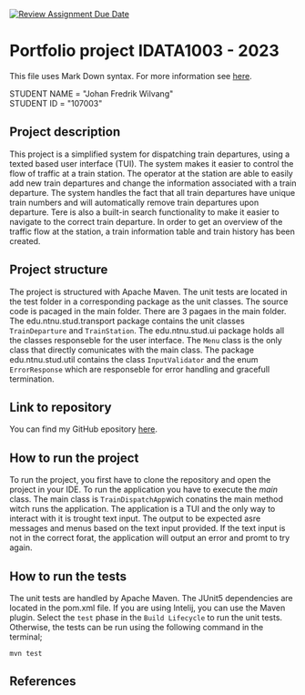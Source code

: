 [![Review Assignment Due Date](https://classroom.github.com/assets/deadline-readme-button-24ddc0f5d75046c5622901739e7c5dd533143b0c8e959d652212380cedb1ea36.svg)](https://classroom.github.com/a/sT7H9ZJB)
# Portfolio project IDATA1003 - 2023
This file uses Mark Down syntax. For more information see [here](https://www.markdownguide.org/basic-syntax/).

STUDENT NAME = "Johan Fredrik Wilvang"  
STUDENT ID = "107003"

## Project description

This project is a simplified system for dispatching train departures, using a texted based user interface (TUI). The system makes it easier to control the flow of traffic at a train station. The operator at the station are able to easily add new train departures and change the information associated with a train departure. The system handles the fact that all train departures have unique train numbers and will automatically remove train departures upon departure. Tere is also a built-in search functionality to make it easier to navigate to the correct train departure. In order to get an overview of the traffic flow at the station, a train information table and train history has been created. 

## Project structure

The project is structured with Apache Maven. The unit tests are located in the test folder in a corresponding package as the unit classes. The source code is pacaged in the main folder. There are 3 pagaes in the main folder. The edu.ntnu.stud.transport package contains the unit classes `TrainDeparture` and `TrainStation`. The edu.ntnu.stud.ui package holds all the classes responseble for the user interface. The `Menu` class is the only class that directly comunicates with the main class. The package edu.ntnu.stud.util contains the class `InputValidator` and the enum `ErrorResponse` which are responseble for error handling and gracefull termination.

## Link to repository

You can find my GitHub epository [here](https://github.com/Wilvang?tab=repositories).

## How to run the project

To run the project, you first have to clone the repository and open the project in your IDE. To run the application you have to execute the _main_ class. The main class is `TrainDispatchApp`wich conatins the main method witch runs the application. The application is a TUI and the only way to interact with it is trought text input. The output to be expected asre messages and menus based on the text input provided. If the text input is not in the correct forat, the application will output an error and promt to try again.

## How to run the tests

The unit tests are handled by Apache Maven. The JUnit5 dependencies are located in the pom.xml file. If you are using Intelij, you can use the Maven plugin. Select the `test` phase in the `Build Lifecycle` to run the unit tests. Otherwise, the tests can be run using the following command in the terminal;
```console
mvn test
```

## References

[//]: # (TODO: Include references here, if any. For example, if you have used code from the course book, include a reference to the chapter.
Or if you have used code from a website or other source, include a link to the source.)

